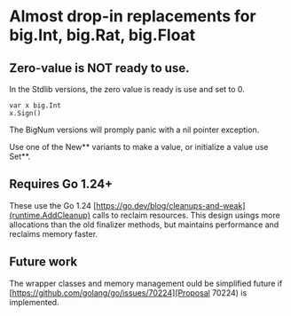 # Almost drop-in replacements for big.Int, big.Rat, big.Float

## Zero-value is **NOT** ready to use.

In the Stdlib versions, the zero value is ready is use and set to 0. 

```
var x big.Int
x.Sign()
```

The BigNum versions will promply panic with a nil pointer exception.

Use one of the New** variants to make a value, or initialize a value use Set**.

## Requires Go 1.24+

These use the Go 1.24 [https://go.dev/blog/cleanups-and-weak](runtime.AddCleanup) calls to reclaim resources.  This design usings more allocations than the old finalizer methods, but maintains performance and reclaims memory faster.

## Future work

The wrapper classes and memory management ould be simplified future if [https://github.com/golang/go/issues/70224](Proposal 70224) is implemented.


